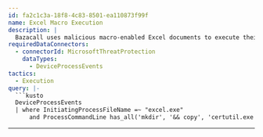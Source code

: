 ```yaml
---
id: fa2c1c3a-18f8-4c83-8501-ea110873f99f
name: Excel Macro Execution
description: |
  Bazacall uses malicious macro-enabled Excel documents to execute their payload.
requiredDataConnectors:
  - connectorId: MicrosoftThreatProtection
    dataTypes:
      - DeviceProcessEvents
tactics:
  - Execution
query: |-
  ```kusto
  DeviceProcessEvents
  | where InitiatingProcessFileName =~ "excel.exe"
      and ProcessCommandLine has_all('mkdir', '&& copy', 'certutil.exe')
  ```
---
```


